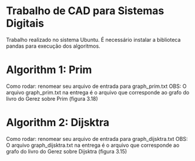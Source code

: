 # Trabalho de CAD para Sistemas Digitais
Trabalho realizado no sistema Ubuntu. É necessário instalar a biblioteca pandas para execução dos algoritmos.
# Algorithm 1: Prim
Como rodar: renomear seu arquivo de entrada para graph_prim.txt
OBS: O arquivo graph_prim.txt na entrega é o arquivo que corresponde ao grafo do livro do Gerez sobre Prim (figura 3.18)
# Algorithm 2: Dijsktra
Como rodar: renomear seu arquivo de entrada para graph_dijsktra.txt
OBS: O arquivo graph_dijsktra.txt na entrega é o arquivo que corresponde ao grafo do livro do Gerez sobre Dijsktra (figura 3.15)